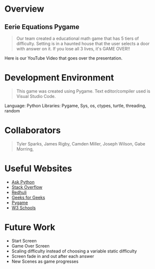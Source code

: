 # Overview

## Eerie Equations Pygame

> Our team created a educational math game that has 5 tiers of difficulty. Setting is in a haunted house that the user selects a door with answer on it. If you lose all 3 lives, it's GAME OVER!!

Here is our YouTube Video that goes over the presentation. 

# Development Environment

> This game was created using Pygame. Text editor/compiler used is Visual Studio Code.

Language: Python
Libraries: Pygame, Sys, os, ctypes, turtle, threading, random

# Collaborators
> Tyler Sparks, James Rigby, Camden Miller, Joseph Wilson, Gabe Morring, 

# Useful Websites

* [Ask Python](https://askpython.com)
* [Stack Overflow](http://stackoverflow.com)
* [Redhuli](http://redhuli.io)
* [Geeks for Geeks](https://geeksforgeeks.org)
* [Pygame](https://pygame.org/docs/)
* [W3 Schools](https://w3schools.com)


# Future Work
* Start Screen
* Game Over Screen
* Scaling difficulty instead of choosing a variable static difficulty
* Screen fade in and out after each answer
* New Scenes as game progresses
